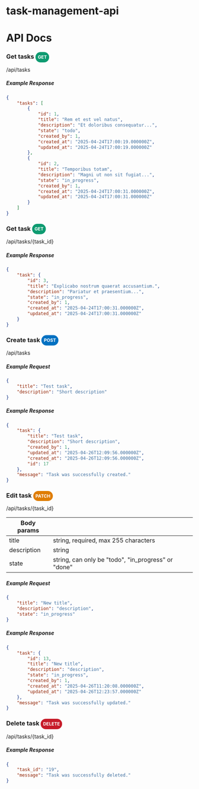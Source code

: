 # task-management-api

# API Docs
### Get tasks <span style="background:#0e9b71;color:white;padding:.4rem;border-radius:16px;font-size:12px">GET</span>
/api/tasks
##### Example Response
``` json
{
	"tasks": [
		{
			"id": 1,
			"title": "Rem et est vel natus",
			"description": "Et doloribus consequatur...",
			"state": "todo",
			"created_by": 1,
			"created_at": "2025-04-24T17:00:19.000000Z",
			"updated_at": "2025-04-24T17:00:19.000000Z"
		},
		{
			"id": 2,
			"title": "Temporibus totam",
			"description": "Magni ut non sit fugiat...",
			"state": "in_progress",
			"created_by": 1,
			"created_at": "2025-04-24T17:00:31.000000Z",
			"updated_at": "2025-04-24T17:00:31.000000Z"
		}
	]
}
```

### Get task <span style="background:#0e9b71;color:white;padding:.4rem;border-radius:16px;font-size:12px">GET</span>
/api/tasks/{task_id}
##### Example Response
``` json
{
	"task": {
		"id": 3,
		"title": "Explicabo nostrum quaerat accusantium.",
		"description": "Pariatur et praesentium...",
		"state": "in_progress",
		"created_by": 1,
		"created_at": "2025-04-24T17:00:31.000000Z",
		"updated_at": "2025-04-24T17:00:31.000000Z"
	}
}
```

### Create task <span style="background:#0171c2;color:white;padding:.4rem;border-radius:16px;font-size:12px">POST</span>
/api/tasks

##### Example Request
``` json
{
	"title": "Test task",
	"description": "Short description"
}
```
##### Example Response
``` json
{
	"task": {
		"title": "Test task",
		"description": "Short description",
		"created_by": 1,
		"updated_at": "2025-04-26T12:09:56.000000Z",
		"created_at": "2025-04-26T12:09:56.000000Z",
		"id": 17
	},
	"message": "Task was successfully created."
}
```
### Edit task <span style="background:#df7d03;color:white;padding:.4rem;border-radius:16px;font-size:12px">PATCH</span>
/api/tasks/{task_id}

| Body params |                                                     |
| ----------- | --------------------------------------------------- |
| title       | string, required, max 255 characters                |
| description | string                                              |
| state       | string, can only be "todo", "in_progress" or "done" |
##### Example Request
``` json
{
	"title": "New title",
	"description": "description",
	"state": "in_progress"
}
```
##### Example Response
``` json
{
	"task": {
		"id": 13,
		"title": "New title",
		"description": "description",
		"state": "in_progress",
		"created_by": 1,
		"created_at": "2025-04-26T11:20:08.000000Z",
		"updated_at": "2025-04-26T12:23:57.000000Z"
	},
	"message": "Task was successfully updated."
}
```
### Delete task <span style="background:#c71b29;color:white;padding:.4rem;border-radius:16px;font-size:12px">DELETE</span>
/api/tasks/{task_id}
##### Example Response
``` json
{
	"task_id": "19",
	"message": "Task was successfully deleted."
}
```